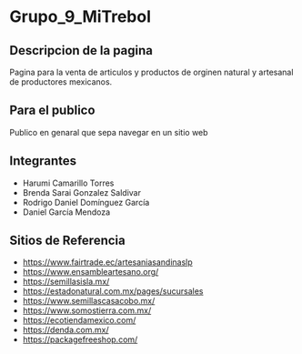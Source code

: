 # Grupo_9_MiTrebol

## Descripcion de la pagina

Pagina para la venta de articulos y productos de orginen natural y artesanal de productores mexicanos.

## Para el publico

Publico en genaral que sepa navegar en un sitio web

## Integrantes
- Harumi Camarillo Torres
- Brenda Sarai Gonzalez Saldivar
- Rodrigo Daniel Domínguez García
- Daniel García Mendoza


## Sitios de Referencia
- https://www.fairtrade.ec/artesaniasandinaslp
- https://www.ensambleartesano.org/
- https://semillasisla.mx/
- https://estadonatural.com.mx/pages/sucursales
- https://www.semillascasacobo.mx/
- https://www.somostierra.com.mx/
- https://ecotiendamexico.com/
- https://denda.com.mx/
- https://packagefreeshop.com/
